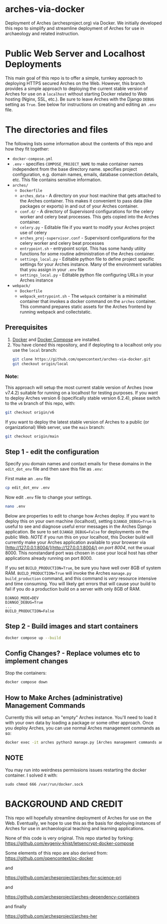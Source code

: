 # arches-via-docker
Deployment of Arches (archesproject.org) via Docker. We initially developed this repo to simplify and streamline deployment of Arches for use in archaeology and related instruction.



# Public Web Server and Localhost Deployments

This main goal of this repo is to offer a simple, turnkey approach to deploying HTTPS secured Arches on the Web. However, this branch provides a simple approach to deploying the current stable version of Arches for use on a `localhost` without starting Docker related to Web hosting (Nginx, SSL, etc.). Be sure to leave Arches with the Django `DEBUG` setting as `True`. See below for instructions on creating and editing an `.env` file.


# The directories and files
The following lists some information about the contents of this repo and how they fit together:

* `docker-compose.yml`
* `.env` - specifies `COMPOSE_PROJECT_NAME` to make container names independent from the base directory name. specifies project configuration, e.g. domain names, emails, database connection details, etc. This file contains sensitive information.
* `arches/`
    * `Dockerfile`
    * `arches_data` - A directory on your host machine that gets attached to the Arches container. This makes it convenient to pass data (like packages or exports) in and out of your Arches container.
    * `conf.d/` - A directory of Supervisord configurations for the celery worker and celery beat processes. This gets copied into the Arches container.
    * `celery.py` - Editable file if you want to modify your Arches project use of celery
    * `arches_proj-supervisor.conf` - Supervisord configurations for the celery worker and celery beat processes
    * `entrypoint.sh` - entrypoint script. This has some handy utility functions for some routine administration of the Arches container.
    * `settings_local.py` - Editable python file to define project specific settings for your Arches instance. Many of the environment variables that you assign in your `.env` file
    * `settings_local.py` - Editable python file configuring URLs in your Arches instance
* `webpack/`
    * `Dockerfile`
    * `webpack_entrypoint.sh` - The `webpack` container is a minimalist container that invokes a docker command on the `arches` container. This command prepares static assets for the Arches frontend by running webpack and collectstatic.


## Prerequisites

1. [Docker](https://docs.docker.com/engine/install/) and [Docker Compose](https://docs.docker.com/compose/install/) are installed.
2. You have cloned this repository, and if deployting to a localhost only you use the `local` branch:
   ```bash
   git clone https://github.com/opencontext/arches-via-docker.git
   git checkout origin/local
   ```

### Note:
This approach will setup the most current stable version of Arches (now v7.4.2) suitable for running on a localhost for testing purposes. If you want to deploy Arches version 6 (specifically stable version 6.2.4), please switch to the `v6` branch of this repo, with:
   ```bash
   git checkout origin/v6
   ```

If you want to deploy the latest stable version of Arches to a public (or organizational) Web server, use the `main` branch:
   ```bash
   git checkout origin/main
   ```


## Step 1 - edit the configuration

Specify you domain names and contact emails for these domains in the `edit_dot_env` file and then save this file as `.env`:

First make an `.env` file
```bash
cp edit_dot_env .env
```

Now edit `.env` file to change your settings.
```bash
nano .env
```


Below are properties to edit to change how Arches deploy. If you want to deploy this on your own machine (localhost), setting `DJANGO_DEBUG=True` is useful to see and diagnose useful error messages in the Arches Django application. Be sure to set `DJANGO_DEBUG=False` for deployments on the public Web. *NOTE* if you run this on your localhost, this Docker build will currently make your Arches application available to your browser via [http://127.0.0.1:8004/](http://127.0.0.1:8004/) *on port 8004*, not the usual 8000. This nonstandard port was chosen in case your local host has other applications already running on port 8000.

If you set `BUILD_PRODUCTION=True`, be sure you have well over 8GB of system RAM. `BUILD_PRODUCTION=True` will invoke the Arches `manage.py build_production` command, and this command is *very* resource intensive and time consuming. You will likely get errors that will cause your build to fail if you do a production build on a server with only 8GB of RAM.

```properties
DJANGO_MODE=DEV
DJANGO_DEBUG=True
...
BUILD_PRODUCTION=False
```


## Step 2 - Build images and start containers

```bash
docker compose up --build
```

## Config Changes? - Replace volumes etc to implement changes

Stop the containers:

```bash
docker compose down
```


## How to Make Arches (administrative) Management Commands
Currently this will setup an "empty" Arches instance. You'll need to load it with your own data by loading a package or some other approach. Once you deploy Arches, you can use normal Arches management commands as so:

```bash
docker exec -it arches python3 manage.py [Arches management commands and arguments here]
```



## NOTE
You may run into weirdness permissions issues restarting the docker container. I solved it with:
```
sudo chmod 666 /var/run/docker.sock

```


# BACKGROUND AND CREDIT
This repo will hopefully streamline deployment of Arches for use on the Web. Eventually, we hope to use this as the basis for deploying instances of Arches for use in archaeological teaching and learning applications.

None of this code is very original. This repo started by forking:
https://github.com/evgeniy-khist/letsencrypt-docker-compose

Some elements of this repo are also derived from:
https://github.com/opencontext/oc-docker

and

https://github.com/archesproject/arches-for-science-prj

and

https://github.com/archesproject/arches-dependency-containers

and finally

https://github.com/archesproject/arches-her
